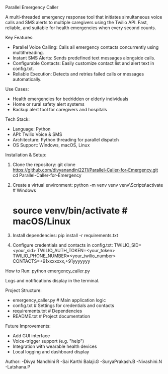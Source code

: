 Parallel Emergency Caller

A multi-threaded emergency response tool that initiates simultaneous voice calls and SMS alerts to multiple caregivers using the Twilio API. Fast, reliable, and suitable for health emergencies when every second counts.

Key Features:
- Parallel Voice Calling: Calls all emergency contacts concurrently using multithreading.
- Instant SMS Alerts: Sends predefined text messages alongside calls.
- Configurable Contacts: Easily customize contact list and alert text in config.txt.
- Reliable Execution: Detects and retries failed calls or messages automatically.

Use Cases:
- Health emergencies for bedridden or elderly individuals
- Home or rural safety alert systems
- Backup alert tool for caregivers and hospitals

Tech Stack:
- Language: Python
- API: Twilio Voice & SMS
- Architecture: Python threading for parallel dispatch
- OS Support: Windows, macOS, Linux

Installation & Setup:
1. Clone the repository:
   git clone https://github.com/divyanandini2211/Parallel-Caller-for-Emergency.git
   cd Parallel-Caller-for-Emergency

2. Create a virtual environment:
   python -m venv venv
   venv\Scripts\activate    # Windows
   # source venv/bin/activate  # macOS/Linux

3. Install dependencies:
   pip install -r requirements.txt

4. Configure credentials and contacts in config.txt:
   TWILIO_SID=<your_sid>
   TWILIO_AUTH_TOKEN=<your_token>
   TWILIO_PHONE_NUMBER=<your_twilio_number>
   CONTACTS=+91xxxxxxx,+91yyyyyyy

How to Run:
   python emergency_caller.py

Logs and notifications display in the terminal.

Project Structure:
- emergency_caller.py     # Main application logic
- config.txt              # Settings for credentials and contacts
- requirements.txt        # Dependencies
- README.txt              # Project documentation

Future Improvements:
- Add GUI interface
- Voice-trigger support (e.g. "help")
- Integration with wearable health devices
- Local logging and dashboard display

Author:
-Divya Nandhini R
-Sai Karthi Balaji.G
-SuryaPrakash.B
-Nivashini.N
-Latshana.P


